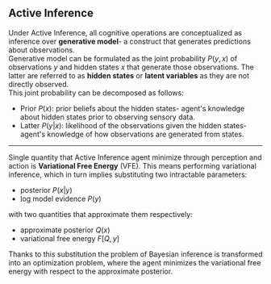 ## Active Inference

Under Active Inference, all cognitive operations are conceptualized as inference over **generative model**- a construct that generates predictions about observations.  
Generative model can be formulated as the joint probability $P(y,x)$ of observations $y$ and hidden states $x$ that generate those observations. 
The latter are referred to as **hidden states** or **latent variables** as they are not directly observed.  
This joint probability can be decomposed as follows:

- Prior $P(x)$: prior beliefs about the hidden states- agent's knowledge about hidden states prior to observing sensory data.
- Latter $P(y|x)$: likelihood of the observations given the hidden states- agent's knowledge of how observations are generated from states.

---

Single quantity that Active Inference agent minimize through perception and action is **Variational Free Energy** (VFE). This means performing variational inference, which in turn implies substituting two intractable parameters:

- posterior $P(x|y)$
- log model evidence $P(y)$

with two quantities that approximate them respectively:

- approximate posterior $Q(x)$
- variational free energy $F[Q,y]$

Thanks to this substitution the problem of Bayesian inference is transformed into an optimization problem, where the agent minimizes the variational free energy with respect to the approximate posterior.
<!-- 
---

From the general free energy equation ([@eq:free-energy]), we are still left with untractable model evidence $P(y)$ distribution. To this end, we can use the ELBO to approximate the model evidence, with the help of amortization parameters $\phi$ found in recognition model $q_\phi(z|y)$:
$$
\begin{aligned}
\log P_\theta(y) &= \log \int_z p_\theta(y, z) dz \\
&= \log \int_z p_\theta(y, z) \frac{q_\phi(z \vert y)}{q_\phi(z \vert y)} dz \\
&= \log \mathbb{E}_{z \sim q_\phi(z \vert y)} \left[ \frac{p_\theta(y, z)}{q_\phi(z \vert y)}\right] \\
&\geq \mathbb{E}_z \left[ \log \frac{p_\theta(y,z)}{q_\phi(z \vert y)}\right] \text{ (by Jensen's inequality)} \\
&= \mathbb{E}_z \left[ \log p_\theta(y,z) \right] + \int_z q_\phi(z \vert y) \log \frac{1}{q_\phi(z \vert y)} dz \\
&= \mathbb{E}_z \left[ \log p_\theta(y,z) \right] + \mathcal{H} \left(q_\phi \left(z \vert y\right) \right)
\end{aligned}$$

---

$$
\log P_\theta(y) \geq \mathbb{E}_z \left[ \log p_\theta(y,z) \right] + \mathcal{H} \left(q_\phi \left(z \vert y\right) \right) 
$$ {#eq:shannon-entropy}

where $\mathcal{H}(\cdot)$ is called *Shannon entropy*; and $z\sim q_\phi(z \vert y)$. 

By definition, the term *"Evidence"* in ELBO is the value of a likelihood function evaluated with fixed parameters. With the definition of:
$$\mathcal{L}= \mathbb{E}_z \left[ \log p_\theta(y,z) \right] + \mathcal{H} \left(q_\phi \left(z \vert y\right) \right)$$ {#eq:elbo}
it turns out that $\mathcal{L}$ sets a lower bound for the evidence of observations and maximizing $\mathcal{L}$ will push the log likelihood of $x$. Hence we call $\mathcal{L}$ the *Evidence Lower Bound* (ELBO). -->
